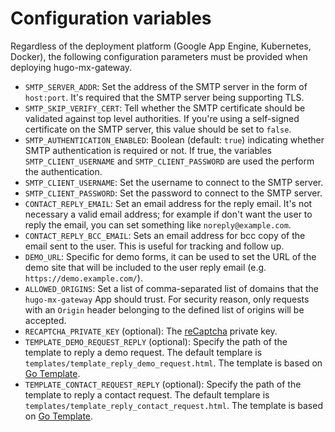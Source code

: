 # Configuration variables

Regardless of the deployment platform (Google App Engine, Kubernetes, Docker), the following configuration parameters must be provided when deploying hugo-mx-gateway.

* `SMTP_SERVER_ADDR`: Set the address of the SMTP server in the form of `host:port`. It's required that the SMTP server being supporting TLS.
* `SMTP_SKIP_VERIFY_CERT`: Tell whether the SMTP certificate should be validated against top level authorities. If you're using a self-signed certificate on the SMTP server, this value should be set to `false`.
* `SMTP_AUTHENTICATION_ENABLED`: Boolean (default: `true`) indicating whether SMTP authentication is required or not. If true, the variables `SMTP_CLIENT_USERNAME` and `SMTP_CLIENT_PASSWORD` are used the perform the authentication.
* `SMTP_CLIENT_USERNAME`: Set the username to connect to the SMTP server.
* `SMTP_CLIENT_PASSWORD`: Set the password to connect to the SMTP server.
* `CONTACT_REPLY_EMAIL`: Set an email address for the reply email. It's not necessary a valid email address; for example if don't want the user to reply the email, you can set something like `noreply@example.com`.
* `CONTACT_REPLY_BCC_EMAIL`: Sets an email address for bcc copy of the email sent to the user. This is useful for tracking and follow up.
* `DEMO_URL`: Specific for demo forms, it can be used to set the URL of the demo site that will be included to the user reply email (e.g. `https://demo.example.com/`). 
* `ALLOWED_ORIGINS`: Set a list of comma-separated list of domains that the `hugo-mx-gateway` App should trust. For security reason, only requests with an `Origin` header belonging to the defined list of origins will be accepted.
* `RECAPTCHA_PRIVATE_KEY` (optional): The [reCaptcha](https://www.google.com/recaptcha/intro/v3.html) private key.
* `TEMPLATE_DEMO_REQUEST_REPLY` (optional): Specify the path of the template to reply a demo request. The default templare is `templates/template_reply_demo_request.html`. The template is based on [Go Template](https://golang.org/pkg/text/template/). 
* `TEMPLATE_CONTACT_REQUEST_REPLY` (optional): Specify the path of the template to reply a contact request. The default templare is `templates/template_reply_contact_request.html`. The template is based on [Go Template](https://golang.org/pkg/text/template/). 
